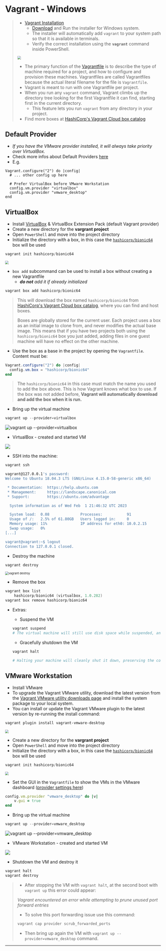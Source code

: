 

# Vagrant - Windows

> - [Vagrant Installation](https://developer.hashicorp.com/vagrant/docs/installation)
>   - [Download](https://developer.hashicorp.com/vagrant/downloads) and Run the installer for Windows system.
>   - The installer will automatically add `vagrant` to your system path so that it is available in terminals.
>   - Verify the correct installation using the **`vagrant`** command inside PowerShell.
>
> <img src=".gitbook/assets/image-20230201220702304.png" style="zoom: 67%;" />
>
> - The primary function of the [Vagrantfile](https://developer.hashicorp.com/vagrant/docs/vagrantfile) is to describe the type of machine required for a project, and how to configure and provision these machines. Vagrantfiles are called Vagrantfiles because the actual literal filename for the file is `Vagrantfile`.
> - Vagrant is meant to run with one Vagrantfile per project.
> - When you run any `vagrant` command, Vagrant climbs up the directory tree looking for the first Vagrantfile it can find, starting first in the current directory.
>   - This feature lets you run `vagrant` from any directory in your project.
> - Find more boxes at [HashiCorp's Vagrant Cloud box catalog](https://vagrantcloud.com/boxes/search)

## Default Provider

- *If you have the VMware provider installed, it will always take priority over VirtualBox.*
- Check more infos about Default Providers [here](https://developer.hashicorp.com/vagrant/docs/providers/basic_usage#default-provider)
- E.g.

```
Vagrant.configure("2") do |config|
  # ... other config up here

  # Prefer VirtualBox before VMware Workstation
  config.vm.provider "virtualbox"
  config.vm.provider "vmware_desktop"
end
```



## VirtualBox

- Install [VirtualBox](https://www.virtualbox.org/wiki/Downloads) & VirtualBox Extension Pack (default Vagrant provider)
- Create a new directory for the **vargrant project**
- Open `PowerShell` and move into the project directory
- Initialize the directory with a box, in this case the [`hashicorp/bionic64`](https://app.vagrantup.com/hashicorp/boxes/bionic64) box will be used

```powershell
vagrant init hashicorp/bionic64
```

<img src=".gitbook/assets/image-20230201222028027.png" style="zoom: 67%;" />

- `box add` subcommand can be used to install a box without creating a new Vagrantfile
  - ***do not** add it if already initialized*

```powershell
vagrant box add hashicorp/bionic64
```

> This will download the box named `hashicorp/bionic64` from [HashiCorp's Vagrant Cloud box catalog](https://vagrantcloud.com/boxes/search), where you can find and host boxes.
>
> Boxes are globally stored for the current user. Each project uses a box as an initial image to clone from, and never modifies the actual base image. This means that if you have two projects both using the `hashicorp/bionic64` box you just added, adding files in one guest machine will have no effect on the other machine.

- Use the box as a base in the project by opening the `Vagrantfile`. Content must be:

```powershell
Vagrant.configure("2") do |config|
  config.vm.box = "hashicorp/bionic64"
end
```

> The `hashicorp/bionic64` in this case must match the name you used to add the box above. This is how Vagrant knows what box to use. If the box was not added before, **Vagrant will automatically download and add the box when it is run.**

- Bring up the virtual machine

```powershell
vagrant up --provider=virtualbox
```

![vagrant up --provider=virtualbox](.gitbook/assets/vagrant_up.gif)

- VirtualBox - created and started VM

![](.gitbook/assets/image-20230201225837477.png)

- SSH into the machine:

```bash
vagrant ssh

vagrant@127.0.0.1's password:
Welcome to Ubuntu 18.04.3 LTS (GNU/Linux 4.15.0-58-generic x86_64)

 * Documentation:  https://help.ubuntu.com
 * Management:     https://landscape.canonical.com
 * Support:        https://ubuntu.com/advantage

  System information as of Wed Feb  1 21:46:32 UTC 2023

  System load:  0.08              Processes:           91
  Usage of /:   2.5% of 61.80GB   Users logged in:     0
  Memory usage: 11%               IP address for eth0: 10.0.2.15
  Swap usage:   0%
[...]

vagrant@vagrant:~$ logout
Connection to 127.0.0.1 closed.
```

- Destroy the machine

```powershell
vagrant destroy
```

<img src=".gitbook/assets/image-20230201230348120.png" alt="vagrant destroy" style="zoom:67%;" />

- Remove the box

```powershell
vagrant box list
	hashicorp/bionic64 (virtualbox, 1.0.282)
vagrant box remove hashicorp/bionic64
```

- Extras:

  - Suspend the VM

  ```powershell
  vagrant suspend
  # The virtual machine will still use disk space while suspended, and requires additional disk space to store the state of the virtual machine RAM.
  ```

  - Gracefully shutdown the VM

  ```powershell
  vagrant halt
  
  # Halting your machine will cleanly shut it down, preserving the contents of disk and allowing you to cleanly start it again
  ```

  

## VMware Workstation

- Install VMware
- To upgrade the Vagrant VMware utility, download the latest version from the [Vagrant VMware utility downloads page](https://developer.hashicorp.com/vagrant/downloads/vmware) and install the system package to your local system.
- You can install or update the Vagrant VMware plugin to the latest version by re-running the install command:

```powershell
vagrant plugin install vagrant-vmware-desktop
```

<img src=".gitbook/assets/image-20230201211135873.png" style="zoom: 67%;" />

- Create a new directory for the **vargrant project**
- Open `PowerShell` and move into the project directory
- Initialize the directory with a box, in this case the [`hashicorp/bionic64`](https://app.vagrantup.com/hashicorp/boxes/bionic64) box will be used

```powershell
vagrant init hashicorp/bionic64
```

<img src=".gitbook/assets/image-20230201222028027.png" style="zoom: 67%;" />

- Set the GUI in the `Vagrantfile` to show the VMs in the VMware dashboard ([provider settings here](https://developer.hashicorp.com/vagrant/docs/providers/vmware/configuration))

```ruby
config.vm.provider "vmware_desktop" do |v|
    v.gui = true
end
```

- Bring up the virtual machine

```powershell
vagrant up --provider=vmware_desktop
```

![vagrant up --provider=vmware_desktop](.gitbook/assets/vagrant_up_vmware.gif)

- VMware Workstation - created and started VM

![](.gitbook/assets/image-20230202001619324.png)

- Shutdown the VM and destroy it

```powershell
vagrant halt
vagrant destroy
```

> - After stopping the VM with `vagrant halt`, at the second boot with `vagrant up` this error could appear:
>
> *Vagrant encountered an error while attempting to prune unused
> port forward entries*
>
> - To solve this port forwarding issue use this command:
>
> ```powershell
> vagrant cap provider scrub_forwarded_ports
> ```
>
> - Then bring up again the VM with `vagrant up --provider=vmware_desktop` command.

------


